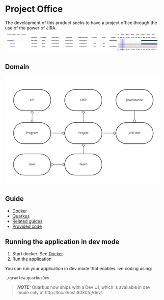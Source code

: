 # Project Office

The development of this product seeks to have a project office through the use of the power of JIRA.
![Gantt](docs/img/gantt.png)
## Domain
![Domain model](docs/img/domain.jpg)
## Guide
- [Docker](docs/DOCKER.md)
- [Quarkus](docs/QUARKUS.md)
- [Related guides](docs/GUIDES.md)
- [Provided code](docs/PROVIDEDCODE.md)

## Running the application in dev mode
1. Start docker. See [Docker](docs/DOCKER.md)
2. Run the application 

You can run your application in dev mode that enables live coding using:
```shell script
./gradlew quarkusDev
```

> **_NOTE:_**  Quarkus now ships with a Dev UI, which is available in dev mode only at http://localhost:8080/q/dev/.

